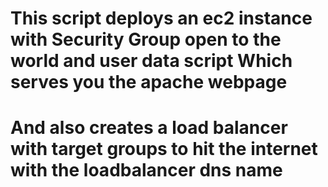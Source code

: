 # This script deploys an ec2 instance with Security Group open to the world and user data script  Which serves you the apache webpage 
# And also creates a load balancer with target groups to hit the internet with the loadbalancer dns name

